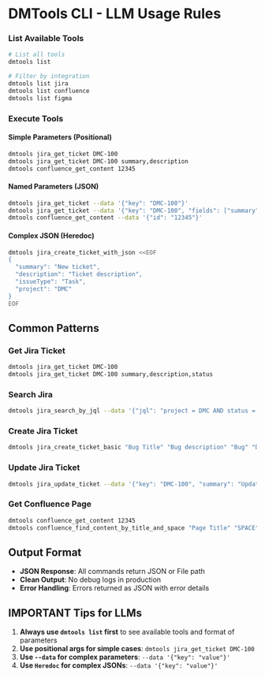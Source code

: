# DMTools CLI - LLM Usage Rules

### List Available Tools
```bash
# List all tools
dmtools list

# Filter by integration
dmtools list jira
dmtools list confluence
dmtools list figma
```

### Execute Tools

#### Simple Parameters (Positional)
```bash
dmtools jira_get_ticket DMC-100
dmtools jira_get_ticket DMC-100 summary,description
dmtools confluence_get_content 12345
```

#### Named Parameters (JSON)
```bash
dmtools jira_get_ticket --data '{"key": "DMC-100"}'
dmtools jira_get_ticket --data '{"key": "DMC-100", "fields": ["summary", "description"]}'
dmtools confluence_get_content --data '{"id": "12345"}'
```

#### Complex JSON (Heredoc)
```bash
dmtools jira_create_ticket_with_json <<EOF
{
  "summary": "New ticket",
  "description": "Ticket description",
  "issueType": "Task",
  "project": "DMC"
}
EOF
```

## Common Patterns

### Get Jira Ticket
```bash
dmtools jira_get_ticket DMC-100
dmtools jira_get_ticket DMC-100 summary,description,status
```

### Search Jira
```bash
dmtools jira_search_by_jql --data '{"jql": "project = DMC AND status = Open"}'
```

### Create Jira Ticket
```bash
dmtools jira_create_ticket_basic "Bug Title" "Bug description" "Bug" "DMC"
```

### Update Jira Ticket
```bash
dmtools jira_update_ticket --data '{"key": "DMC-100", "summary": "Updated title"}'
```

### Get Confluence Page
```bash
dmtools confluence_get_content 12345
dmtools confluence_find_content_by_title_and_space "Page Title" "SPACE"
```

## Output Format

- **JSON Response**: All commands return JSON or File path
- **Clean Output**: No debug logs in production
- **Error Handling**: Errors returned as JSON with error details

## **IMPORTANT** Tips for LLMs

1. **Always use `dmtools list` first** to see available tools and format of parameters
2. **Use positional args for simple cases**: `dmtools jira_get_ticket DMC-100`
3. **Use `--data` for complex parameters**: `--data '{"key": "value"}'`
4. **Use `Heredoc` for complex JSONs**: `--data '{"key": "value"}'`
